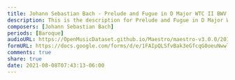 ```yaml
---
title: Johann Sebastian Bach - Prelude and Fugue in D Major WTC II BWV 874 (2)
description: This is the description for Prelude and Fugue in D Major WTC II BWV 874 by Johann Sebastian Bach
composers: [Johann Sebastian Bach]
periods: [Baroque]
audioURL: https://OpenMusicDataset.github.io/Maestro/maestro-v3.0.0/2013/ORIG-MIDI_02_7_6_13_Group__MID--AUDIO_05_R1_2013_wav--1.midi
formURL: https://docs.google.com/forms/d/e/1FAIpQLSfvBak3eGfcqG0oeuNwwlHnNzT9uEE1eRJdIbA1GutPENWf5w/viewform
comments: true
share: true
date: 2021-08-08T07:43:13-06:00
---
```

